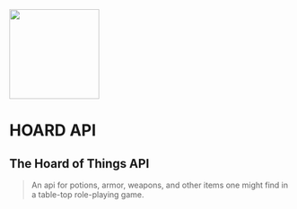 <img src="https://rawgithub.com/punkty/hoardapi/master/hoardapi/static/img/hoardAPIicon_animated.svg" width="160px" />


# HOARD API

## The Hoard of Things API
>An api for potions, armor, weapons, and other items one might find in a table-top role-playing game.



